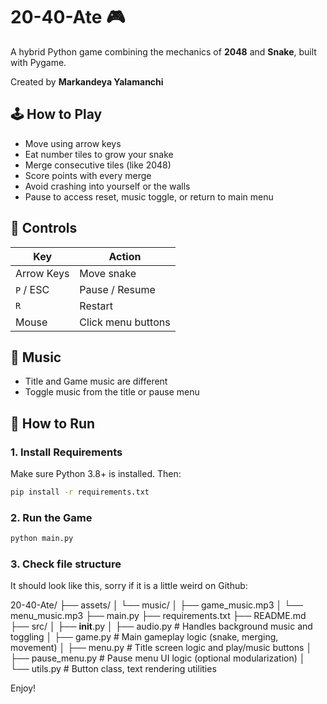 # 20-40-Ate 🎮

A hybrid Python game combining the mechanics of **2048** and **Snake**, built with Pygame.

Created by **Markandeya Yalamanchi**

## 🕹️ How to Play

- Move using arrow keys
- Eat number tiles to grow your snake
- Merge consecutive tiles (like 2048)
- Score points with every merge
- Avoid crashing into yourself or the walls
- Pause to access reset, music toggle, or return to main menu

## 🔧 Controls

| Key        | Action              |
|------------|---------------------|
| Arrow Keys | Move snake          |
| `P` / ESC  | Pause / Resume      |
| `R`        | Restart             |
| Mouse      | Click menu buttons  |

## 🎵 Music

- Title and Game music are different
- Toggle music from the title or pause menu

## 🚀 How to Run

### 1. Install Requirements

Make sure Python 3.8+ is installed. Then:

```bash
pip install -r requirements.txt
```

### 2. Run the Game

```bash
python main.py
```

### 3. Check file structure

It should look like this, sorry if it is a little weird on Github:

20-40-Ate/
├── assets/
│   └── music/
│       ├── game_music.mp3
│       └── menu_music.mp3
├── main.py
├── requirements.txt
├── README.md
├── src/
│   ├── __init__.py
│   ├── audio.py              # Handles background music and toggling
│   ├── game.py               # Main gameplay logic (snake, merging, movement)
│   ├── menu.py               # Title screen logic and play/music buttons
│   ├── pause_menu.py         # Pause menu UI logic (optional modularization)
│   └── utils.py              # Button class, text rendering utilities

Enjoy!
